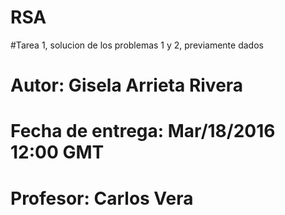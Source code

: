 # RSA
#Tarea 1, solucion de los problemas 1 y 2, previamente dados
# Autor: Gisela Arrieta Rivera
# Fecha de entrega: Mar/18/2016 12:00 GMT
# Profesor: Carlos Vera


